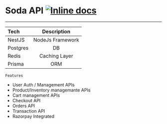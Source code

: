 # Soda API [![Inline docs](https://img.shields.io/static/v1?label=API%20v1&message=Postman%20Collection&color=<COLOR>)](https://documenter.getpostman.com/view/5139631/TzRVfSMv)

---

| Tech     |   Description    |
| :------- | :--------------: |
| NestJS   | NodeJs Framework |
| Postgres |        DB        |
| Redis    |  Caching Layer   |
| Prisma   |       ORM        |

`Features`

- User Auth / Management APIs
- Product/Inventory managemante APIs
- Cart management APIs
- Checkout API
- Orders API
- Transaction API
- Razorpay Integrated
